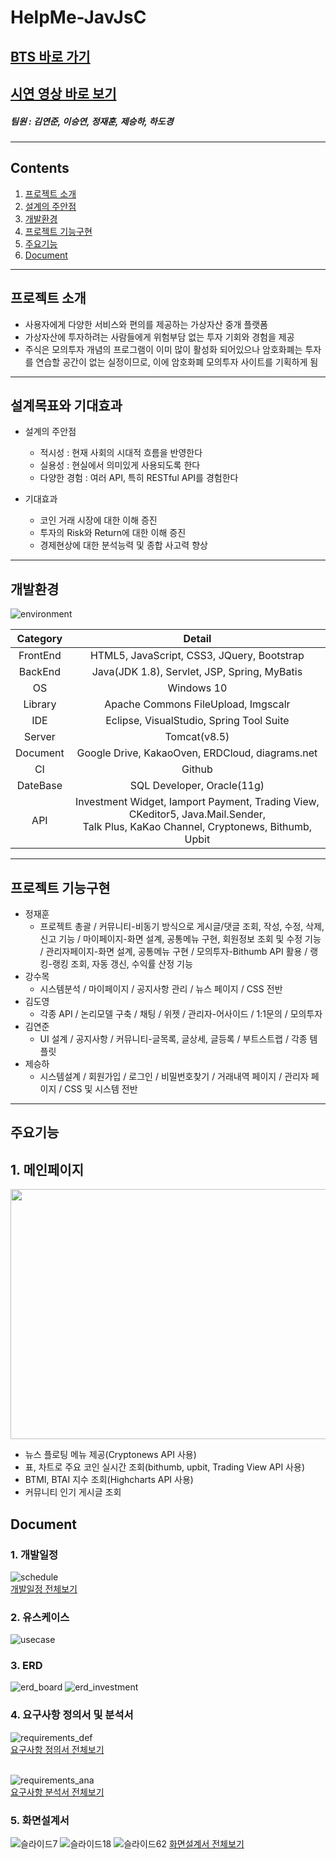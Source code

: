 # HelpMe-JavJsC
## [BTS 바로 가기](http://112.221.156.36:8090/bts)
## [시연 영상 바로 보기]() 
##### 팀원 : 김연준, 이승연, 정재훈, 제승하, 하도경
---
## Contents
1. [프로젝트 소개](#프로젝트-소개)
2. [설계의 주안점](#설계목표와-기대효과)
3. [개발환경](#개발환경)
4. [프로젝트 기능구현](#프로젝트-기능구현)
5. [주요기능](#주요기능)
6. [Document](#Document)
---
## 프로젝트 소개
- 사용자에게 다양한 서비스와 편의를 제공하는 가상자산 중개 플랫폼
- 가상자산에 투자하려는 사람들에게 위험부담 없는 투자 기회와 경험을 제공
- 주식은 모의투자 개념의 프로그램이 이미 많이 활성화 되어있으나 암호화폐는 투자를 연습할 공간이 없는 실정이므로, 이에 암호화폐 모의투자 사이트를 기획하게 됨

---
## 설계목표와 기대효과
* 설계의 주안점
  - 적시성 : 현재 사회의 시대적 흐름을 반영한다
  - 실용성 : 현실에서 의미있게 사용되도록 한다
  - 다양한 경험 : 여러 API, 특히 RESTful API를 경험한다

* 기대효과
  - 코인 거래 시장에 대한 이해 증진
  - 투자의 Risk와 Return에 대한 이해 증진
  - 경제현상에 대한 분석능력 및 종합 사고력 향상

---
## 개발환경
![environment](https://user-images.githubusercontent.com/82936574/125957241-02971626-a1f4-400a-95b4-8219c22470b7.png)


|Category|Detail|
|:--:|:--:|
|FrontEnd|HTML5, JavaScript, CSS3, JQuery, Bootstrap|
|BackEnd|Java(JDK 1.8), Servlet, JSP, Spring, MyBatis|
|OS|Windows 10|
|Library|Apache Commons FileUpload, Imgscalr|
|IDE|Eclipse, VisualStudio, Spring Tool Suite|
|Server|Tomcat(v8.5)|
|Document|Google Drive, KakaoOven, ERDCloud, diagrams.net|
|CI|Github|
|DateBase|SQL Developer, Oracle(11g)|
|API|Investment Widget, Iamport Payment, Trading View, CKeditor5, Java.Mail.Sender, <br>Talk Plus, KaKao Channel, Cryptonews, Bithumb, Upbit

---
## 프로젝트 기능구현
- 정재훈
  - 프로젝트 총괄 / 커뮤니티-비동기 방식으로 게시글/댓글 조회, 작성, 수정, 삭제, 신고 기능 / 마이페이지-화면 설계, 공통메뉴 구현, 회원정보 조회 및 수정 기능 / 관리자페이지-화면 설계, 공통메뉴 구현 / 모의투자-Bithumb API 활용 / 랭킹-랭킹 조회, 자동 갱신, 수익률 산정 기능
- 강수목
  - 시스템분석 / 마이페이지 / 공지사항 관리 / 뉴스 페이지 / CSS 전반
- 김도영
  - 각종 API / 논리모델 구축 / 채팅 / 위젯 / 관리자-어사이드 / 1:1문의 / 모의투자
- 김연준
  - UI 설계 / 공지사항 / 커뮤니티-글목록, 글상세, 글등록 / 부트스트랩 / 각종 템플릿
- 제승하
  - 시스템설계 / 회원가입 / 로그인 / 비밀번호찾기 / 거래내역 페이지 / 관리자 페이지 / CSS 및 시스템 전반

---
## 주요기능
**1. 메인페이지**<br>
---
<left><img src=""  width="700" height="400" /></left>
- 뉴스 플로팅 메뉴 제공(Cryptonews API 사용)
- 표, 차트로 주요 코인 실시간 조회(bithumb, upbit, Trading View API 사용)
- BTMI, BTAI 지수 조회(Highcharts API 사용)
- 커뮤니티 인기 게시글 조회

## Document
### 1. 개발일정
![schedule](https://user-images.githubusercontent.com/82936574/125962840-a5019046-daa8-4b37-9baf-523ee7572f41.png) <br>
[개발일정 전체보기](https://github.com/meta1mon/final01/files/6831288/_.xlsx)

### 2. 유스케이스
![usecase](https://user-images.githubusercontent.com/82936574/125957196-0a2b51df-9a06-4433-8781-34aae77a0c35.gif)

### 3. ERD
![erd_board](https://user-images.githubusercontent.com/82936574/125958624-6300c3fa-1a4d-480f-98a1-d4cc5b9a5677.png)
![erd_investment](https://user-images.githubusercontent.com/82936574/125958638-54ebf113-c747-4b82-bcb9-8e816cb6034d.png)

### 4. 요구사항 정의서 및 분석서
![requirements_def](https://user-images.githubusercontent.com/82936574/126136679-44ad8a10-26eb-424c-8eba-046624f868d2.png) <br>
[요구사항 정의서 전체보기](https://github.com/meta1mon/Blockchain-Trading-Simulator/files/6839726/_.docx)<br><br>

![requirements_ana](https://user-images.githubusercontent.com/82936574/126138014-ee594f5e-8908-4fb5-8322-24f2c3b22663.png) <br>
[요구사항 분석서 전체보기](https://github.com/meta1mon/Blockchain-Trading-Simulator/files/6839728/_.docx)

### 5. 화면설계서
![슬라이드7](https://user-images.githubusercontent.com/82923946/126185505-a7f56b0a-74da-46e8-94f1-ec92660895d2.PNG)
![슬라이드18](https://user-images.githubusercontent.com/82923946/126185522-6e3d8456-5ed3-4f3b-9a1d-633277b4f351.PNG)
![슬라이드62](https://user-images.githubusercontent.com/82923946/126185570-f1756c10-bdb0-49e0-9802-5361754bc700.PNG)
[화면설계서 전체보기](https://github.com/meta1mon/Blockchain-Trading-Simulator/files/6842144/V3.4_StoryBoard.pdf)
